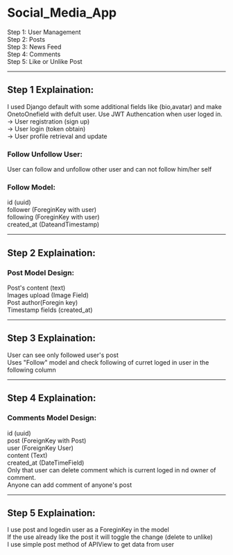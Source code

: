 <h1>Social_Media_App</h1>
Step 1: User Management <br>
Step 2: Posts <br>
Step 3: News Feed <br>
Step 4: Comments <br>
Step 5: Like or Unlike Post <br>
<hr>
<h2 >Step 1 Explaination:</h2>
I used Django default with some additional fields like (bio,avatar) and make OnetoOnefield with defult user.
Use JWT Authencation when user loged in.<br>
-> User registration (sign up) <br>
-> User login (token obtain) <br>
-> User profile retrieval and update <br>
<h3>Follow Unfollow User:</h3>
User can follow and unfollow other user and can not follow him/her self
<h3>Follow Model:</h3>
id (uuid) <br>
follower (ForeginKey with user) <br>
following (ForeginKey with user) <br>
created_at (DateandTimestamp) <br>
<hr>
<h2>Step 2 Explaination:</h2>
<h3>Post Model Design:</h3>
Post's content (text) <br>
Images upload (Image Field) <br>
Post author(Foregin  key) <br>
Timestamp fields (created_at) <br>
<hr>
<h2>Step 3 Explaination:</h2>
User can see only followed user's post <br>
Uses "Follow" model and check following of curret loged in user in the following column <br>
<hr>
<h2>Step 4 Explaination:</h2>
<h3>Comments Model Design:</h3>
id (uuid) <br>
post (ForeignKey with Post) <br>
user (ForeignKey User) <br>
content (Text) <br>
created_at (DateTimeField) <br>
Only that user can delete comment which is current loged in nd owner of comment. <br>
Anyone can add comment of anyone's post <br>
<hr>
<h2>Step 5 Explaination:</h2>
I use post and logedin user as a ForeginKey in the model <br>
If the use already like the post it will toggle the change (delete to unlike)<br>
I use simple post method of APIView to get data from user <br>